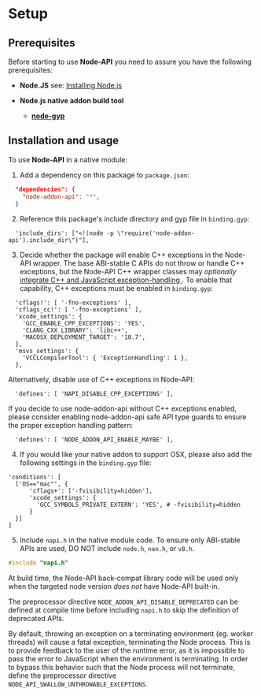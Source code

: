 # Setup

## Prerequisites

Before starting to use **Node-API** you need to assure you have the following
prerequisites:

* **Node.JS** see: [Installing Node.js](https://nodejs.org/)

* **Node.js native addon build tool**

  - **[node-gyp](node-gyp.md)**

## Installation and usage

To use **Node-API** in a native module:

  1. Add a dependency on this package to `package.json`:

```json
  "dependencies": {
    "node-addon-api": "*",
  }
```

  2. Reference this package's include directory and gyp file in `binding.gyp`:

```gyp
  'include_dirs': ["<!(node -p \"require('node-addon-api').include_dir\")"],
```

  3. Decide whether the package will enable C++ exceptions in the Node-API wrapper.
     The base ABI-stable C APIs do not throw or handle C++ exceptions, but the
     Node-API C++ wrapper classes may _optionally_
     [integrate C++ and JavaScript exception-handling
     ](https://github.com/nodejs/node-addon-api/blob/HEAD/doc/error_handling.md).
     To enable that capability, C++ exceptions must be enabled in `binding.gyp`:

```gyp
  'cflags!': [ '-fno-exceptions' ],
  'cflags_cc!': [ '-fno-exceptions' ],
  'xcode_settings': {
    'GCC_ENABLE_CPP_EXCEPTIONS': 'YES',
    'CLANG_CXX_LIBRARY': 'libc++',
    'MACOSX_DEPLOYMENT_TARGET': '10.7',
  },
  'msvs_settings': {
    'VCCLCompilerTool': { 'ExceptionHandling': 1 },
  },
```

  Alternatively, disable use of C++ exceptions in Node-API:

```gyp
  'defines': [ 'NAPI_DISABLE_CPP_EXCEPTIONS' ],
```

  If you decide to use node-addon-api without C++ exceptions enabled, please
  consider enabling node-addon-api safe API type guards to ensure the proper
  exception handling pattern:

```gyp
  'defines': [ 'NODE_ADDON_API_ENABLE_MAYBE' ],
```

  4. If you would like your native addon to support OSX, please also add the
  following settings in the `binding.gyp` file:

  ```gyp
  'conditions': [
    ['OS=="mac"', {
        'cflags+': ['-fvisibility=hidden'],
        'xcode_settings': {
          'GCC_SYMBOLS_PRIVATE_EXTERN': 'YES', # -fvisibility=hidden
        }
    }]
  ]
  ```

  5. Include `napi.h` in the native module code.
     To ensure only ABI-stable APIs are used, DO NOT include
     `node.h`, `nan.h`, or `v8.h`.

```C++
#include "napi.h"
```

At build time, the Node-API back-compat library code will be used only when the
targeted node version *does not* have Node-API built-in.

The preprocessor directive `NODE_ADDON_API_DISABLE_DEPRECATED` can be defined at
compile time before including `napi.h` to skip the definition of deprecated APIs.

By default, throwing an exception on a terminating environment (eg. worker
threads) will cause a fatal exception, terminating the Node process. This is to
provide feedback to the user of the runtime error, as it is impossible to pass
the error to JavaScript when the environment is terminating. In order to bypass
this behavior such that the Node process will not terminate, define the
preprocessor directive `NODE_API_SWALLOW_UNTHROWABLE_EXCEPTIONS`.
